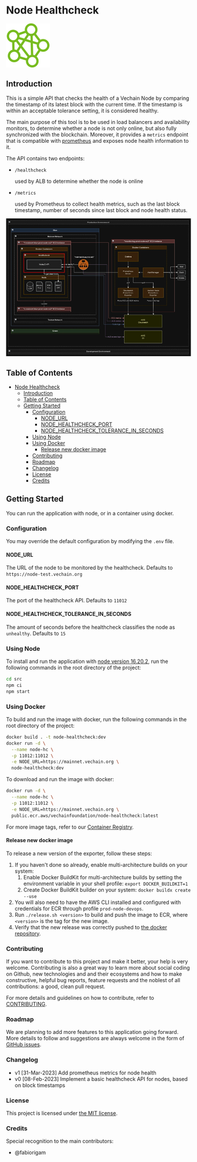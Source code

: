 # Node Healthcheck

![Node Hosting Project Logo](images/node-hosting.png)

## Introduction

This is a simple API that checks the health of a Vechain Node by comparing the timestamp of its latest block with the current time. If the timestamp is within an acceptable tolerance setting, it is considered healthy.

The main purpose of this tool is to be used in load balancers and availability monitors, to determine whether a node is not only online, but also fully synchronized with the blockchain. Moreover, it provides a `metrics` endpoint that is compatible with [prometheus](https://github.com/prometheus/prometheus) and exposes node health information to it. 

The API contains two endpoints:

- `/healthcheck`

  used by ALB to determine whether the node is online

- `/metrics`

  used by Prometheus to collect health metrics, such as the last block timestamp, number of seconds since last block and node health status.

![Node Hosting Design Diagram - Healthcheck](images/architecture-diagram-healthcheck.webp)

## Table of Contents

- [Node Healthcheck](#node-healthcheck)
  - [Introduction](#introduction)
  - [Table of Contents](#table-of-contents)
  - [Getting Started](#getting-started)
    - [Configuration](#configuration)
      - [NODE\_URL](#node_url)
      - [NODE\_HEALTHCHECK\_PORT](#node_healthcheck_port)
      - [NODE\_HEALTHCHECK\_TOLERANCE\_IN\_SECONDS](#node_healthcheck_tolerance_in_seconds)
    - [Using Node](#using-node)
    - [Using Docker](#using-docker)
      - [Release new docker image](#release-new-docker-image)
    - [Contributing](#contributing)
    - [Roadmap](#roadmap)
    - [Changelog](#changelog)
    - [License](#license)
    - [Credits](#credits)

## Getting Started

You can run the application with node, or in a container using docker.

### Configuration

You may override the default configuration by modifying the `.env` file.

#### NODE_URL

The URL of the node to be monitored by the healthcheck. Defaults to `https://node-test.vechain.org`

#### NODE_HEALTHCHECK_PORT

The port of the healthcheck API. Defaults to `11012`

#### NODE_HEALTHCHECK_TOLERANCE_IN_SECONDS

The amount of seconds before the healthcheck classifies the node as `unhealthy`. Defaults to `15`

### Using Node

To install and run the application with [node version 16.20.2](https://nodejs.org/dist/v16.20.2/), run the following commands in the root directory of the project:

```bash
cd src
npm ci
npm start
```

### Using Docker

To build and run the image with docker, run the following commands in the root directory of the project:

```bash
docker build . -t node-healthcheck:dev
docker run -d \
  --name node-hc \
  -p 11012:11012 \
  -e NODE_URL=https://mainnet.vechain.org \
  node-healthcheck:dev
```

To download and run the image with docker:

```bash
docker run -d \
  --name node-hc \
  -p 11012:11012 \
  -e NODE_URL=https://mainnet.vechain.org \
  public.ecr.aws/vechainfoundation/node-healthcheck:latest
```

For more image tags, refer to our [Container Registry](https://gallery.ecr.aws/vechainfoundation/node-healthcheck).

#### Release new docker image

To release a new version of the exporter, follow these steps:
1. If you haven't done so already, enable multi-architecture builds on your system:
   1. Enable Docker BuildKit for multi-architecture builds by setting the environment variable in your shell profile: `export DOCKER_BUILDKIT=1`
   2. Create Docker BuildKit builder on your system: `docker buildx create --use`
2. You will also need to have the AWS CLI installed and configured with credentials for ECR through profile `prod-node-devops`.
3. Run `./release.sh <version>` to build and push the image to ECR, where `<version>` is the tag for the new image.
4. Verify that the new release was correctly pushed to [the docker repository](https://gallery.ecr.aws/vechainfoundation/node-healthcheck).

### Contributing

If you want to contribute to this project and make it better, your help is very welcome. Contributing is also a great way to learn more about social coding on Github, new technologies and and their ecosystems and how to make constructive, helpful bug reports, feature requests and the noblest of all contributions: a good, clean pull request.

For more details and guidelines on how to contribute, refer to [CONTRIBUTING](CONTRIBUTING.md).

### Roadmap

We are planning to add more features to this application going forward. More details to follow and suggestions are always welcome in the form of [GitHub issues](https://docs.github.com/en/issues/tracking-your-work-with-issues/creating-an-issue).

### Changelog

- v1 [31-Mar-2023] Add prometheus metrics for node health
- v0 [08-Feb-2023] Implement a basic healthcheck API for nodes, based on block timestamps

### License

This project is licensed under [the MIT license](LICENSE.md).

### Credits

Special recognition to the main contributors:
- @fabiorigam
